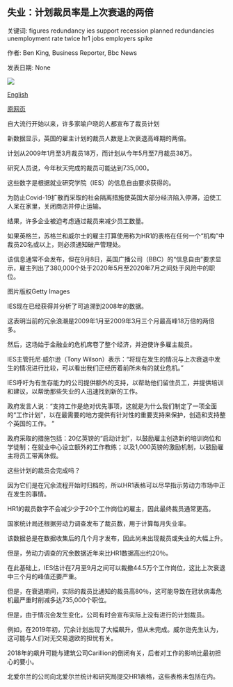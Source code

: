 ## 失业：计划裁员率是上次衰退的两倍

关键词: figures redundancy ies support recession planned redundancies unemployment rate twice hr1 jobs employers spike

作者: Ben King, Business Reporter, Bbc News

发表日期: None

![](https://ichef.bbci.co.uk/news/1024/branded_news/6E49/production/_114333282_quadimage2.jpg)

[English](Unemployment%3A%20Planned%20redundancies%20twice%20the%20rate%20of%20last%20recession.md)

[原网页](https://www.bbc.com/news/business-54125690)

自大流行开始以来，许多家喻户晓的人都宣布了裁员计划

新数据显示，英国的雇主计划的裁员人数是上次衰退高峰期的两倍。

计划从2009年1月至3月裁员18万，而计划从今年5月至7月裁员38万。

研究人员说，今年秋天完成的裁员可能达到735,000。

这些数字是根据就业研究学院（IES）的信息自由要求获得的。

为防止Covid-19扩散而采取的社会隔离措施使英国大部分经济陷入停滞，迫使工人呆在家里，关闭商店并停止运输。

结果，许多企业被迫考虑通过裁员来减少员工数量。

如果英格兰，苏格兰和威尔士的雇主打算使用称为HR1的表格在任何一个“机构”中裁员20名或以上，则必须通知破产管理处。

该信息通常不会发布，但在9月8日，英国广播公司（BBC）的“信息自由”要求显示，雇主列出了380,000个处于2020年5月至2020年7月之间处于风险中的职位。

图片版权Getty Images

IES现在已经获得并分析了可追溯到2008年的数据。

这表明当前的冗余浪潮是2009年1月至2009年3月三个月最高峰18万倍的两倍多。

然后，这场始于金融业的危机席卷了整个经济，并迫使许多雇主裁员。

IES主管托尼·威尔逊（Tony Wilson）表示：“将现在发生的情况与上次衰退中发生的情况进行比较，可以看出我们正经历着前所未有的就业危机。”

IES呼吁为有生存能力的公司提供额外的支持，以帮助他们留住员工，并提供培训和建议，以帮助那些失业的人迅速找到新的工作。

政府发言人说：“支持工作是绝对优先事项，这就是为什么我们制定了一项全面的“工作计划”，以在最需要的地方提供有针对性的重要支持来保护，创造和支持整个英国的工作。 ”

政府采取的措施包括：20亿英镑的“启动计划”，以鼓励雇主创造新的培训岗位和学徒制；在就业中心设立额外的工作教练；以及1,000英镑的激励机制，以鼓励雇主将员工带离休假。

这些计划的裁员会完成吗？

因为它们是在冗余流程开始时归档的，所以HR1表格可以尽早指示劳动力市场中正在发生的事情。

HR1的裁员数字不会减少少于20个工作岗位的雇主，因此最终裁员通常更高。

国家统计局还根据劳动力调查发布了裁员数，用于计算每月失业率。

该数据总是在数据收集后的几个月才发布，因此尚未出现裁员或失业的大幅上升。

但是，劳动力调查的冗余数据近年来比HR1数据高出约20％。

在此基础上，IES估计在7月至9月之间可以裁撤44.5万个工作岗位，这比上次衰退中三个月的峰值还要严重。

但是，在衰退期间，实际的裁员比通知的裁员高80％，这可能导致在冠状病毒危机最严重时削减多达735,000个职位。

但是，由于情况会发生变化，公司有时会宣布实际上没有进行的计划裁员。

例如，在2019年初，冗余计划出现了大幅飙升，但从未完成。威尔逊先生认为，这可能与人们对无交易退欧的担忧有关。

2018年的飙升可能与建筑公司Carillion的倒闭有关，后者对工作的影响比最初担心的要小。

北爱尔兰的公司向北爱尔兰统计和研究局提交HR1表格，这些表格未包括在内。